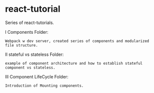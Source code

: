 # react-tutorial
Series of react-tutorials.

I Components Folder:
	
	Webpack w dev server, created series of components and modularized file structure. 


II stateful vs stateless Folder:

	example of component architecture and how to establish stateful component vs stateless.

III Component LifeCycle Folder:

	Introduction of Mounting components. 



